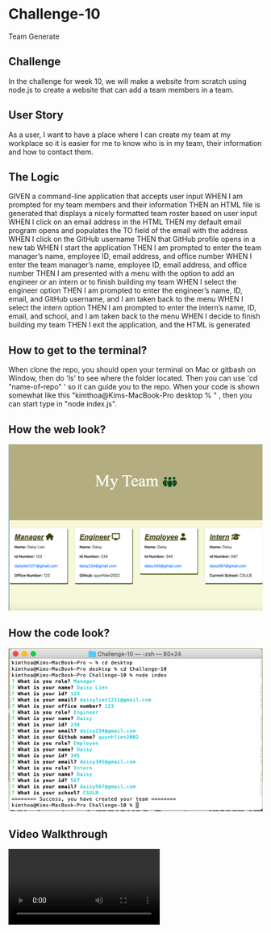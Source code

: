 # Challenge-10
Team Generate 

## Challenge
In the challenge for week 10, we will make a website from scratch using node.js to create a website that can add a team members in a team. 

## User Story 
As a user, I want to have a place where I can create my team at my workplace so it is easier for me to know who is in my team, their information and how to contact them. 

## The Logic
GIVEN a command-line application that accepts user input
WHEN I am prompted for my team members and their information
THEN an HTML file is generated that displays a nicely formatted team roster based on user input
WHEN I click on an email address in the HTML
THEN my default email program opens and populates the TO field of the email with the address
WHEN I click on the GitHub username
THEN that GitHub profile opens in a new tab
WHEN I start the application
THEN I am prompted to enter the team manager’s name, employee ID, email address, and office number
WHEN I enter the team manager’s name, employee ID, email address, and office number
THEN I am presented with a menu with the option to add an engineer or an intern or to finish building my team
WHEN I select the engineer option
THEN I am prompted to enter the engineer’s name, ID, email, and GitHub username, and I am taken back to the menu
WHEN I select the intern option
THEN I am prompted to enter the intern’s name, ID, email, and school, and I am taken back to the menu
WHEN I decide to finish building my team
THEN I exit the application, and the HTML is generated

## How to get to the terminal?
When clone the repo, you should open your terminal on Mac or gitbash on Window, then do 'ls' to see where the folder located. Then you can use 'cd "name-of-repo" ' so it can guide you to the repo. When your code is shown somewhat like this "kimthoa@Kims-MacBook-Pro desktop % " , then you can start type in "node index.js".

## How the web look?
![Web](./images/app.png)

## How the code look?
![Terminal](./images/terminal.png)

## Video Walkthrough
![video](./Challenge-10-video.mp4)






